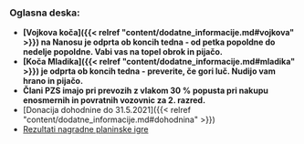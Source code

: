 ### Oglasna deska:
- **[Vojkova koča]({{< relref "content/dodatne_informacije.md#vojkova" >}})  na Nanosu je odprta ob koncih tedna - od petka popoldne do nedelje popoldne. Vabi vas na topel obrok in pijačo.**
- **[Koča Mladika]({{< relref "content/dodatne_informacije.md#mladika" >}})  je odprta ob koncih tedna - preverite, če gori luč. Nudijo vam hrano in pijačo.**
- **Člani PZS imajo pri prevozih z vlakom 30 % popusta pri nakupu enosmernih in povratnih vozovnic za 2. razred.**
- [Donacija dohodnine do 31.5.2021]({{< relref "content/dodatne_informacije.md#dohodnina" >}})
- [Rezultati nagradne planinske igre](documents/objave_dodatno_gradivo/PD_Postojna_Corona_nagradna_igra_rezultati.pdf)


<!--   
### Vojkova koča na Nanosu in koča Mladika sta zaradi epidemije Corona virusa odprti po pravilih postopne odprave ukrepov. 

- **Odpiralni čas (Vojkova koča):**
    - Sobota 7.00 - 17.00
    - Nedelja 7.00 - 16.00 
-->


<!-- <a class="btn" href="/documents/donacije_dohodnine_2019_obrazec.doc">
    <button class="btn btn-primary btn-lg get-started-btn">Donacija dela dohodnine</button>
</a>  -->

<!-- - <a class="btn" href="https://docs.google.com/forms/d/e/1FAIpQLSfuXCmiQmriEZpWZ6hWKpYYjGOUDXsxTKLck3lBMoggpgWwEA/viewform">
    <button class="btn btn-primary btn-lg get-started-btn">Taborjenje 2019 - Prijavnica</button>
  </a> -->

<!-- **Denarna pomoč pri obnovi Vojkove koče na Nanosu:**
<a class="btn" href="/documents/prosnja-za-obnovo-2018-Vojkova-koca.doc">
    <button class="btn btn-primary btn-lg get-started-btn">Prošnja za denarno pomoč</button>
</a>
<a class="btn" href="/documents/donacije_dohodnine_2018_obrazec.doc">
    <button class="btn btn-primary btn-lg get-started-btn">Donacija dela dohodnine</button>
</a> -->
